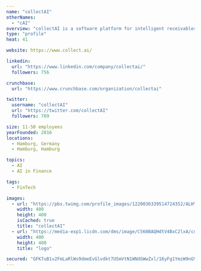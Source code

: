 ```yaml
---
name: "collectAI"
otherNames:
  - "cAI"
overview: "collectAI is a software platform for intelligent receivables management with digital, AI-based payment services. It offers the products invoice, payment reminders and white-label payment pages. The smart technology flexibly optimizes the goals of higher collection rates, cost reduction and customer loyalty and combines digital communication channels with a variety of payment methods for a smooth process. Thus, collectAI fundamentally improves the customer experience and places the needs of the end user at the center of the service. collectAI, founded in 2016, is an affiliate company of one of Germany's largest e-commerce retailer, the Otto Group."
type: "profile"
heat: 41

website: https://www.collect.ai/

linkedin:
  url: "https://www.linkedin.com/company/collectai/"
  followers: 756

crunchbase:
  url: "https://www.crunchbase.com/organization/collectai"

twitter:
  username: "collectAI"
  url: "https://twitter.com/collectAI"
  followers: 709

size: 11-50 employees
yearFounded: 2016
locations:
  - Hamburg, Germany
  - Hamburg, Hamburg

topics:
  - AI
  - AI in Finance

tags:
  - FinTech

images:
  - url: "https://pbs.twimg.com/profile_images/1220036339514724352/ALHYwV-b_400x400.png"
    width: 400
    height: 400
    isCached: true
    title: "collectAI"
  - url: "https://media-exp1.licdn.com/dms/image/C560BAQHdtV4BxC2lxA/company-logo_200_200/0?e=1594857600&v=beta&t=GLWayXpcmc8xUoJCarz3wgvOBzoXzIKEObOsu2WLtBI"
    width: 400
    height: 400
    title: "logo"

secured: "GFK7uB1v2FmLaRlWs9dmeEvGlvdkt7USmVtN1WNdGWwZxl/16yFg1YmzW9nGVGEmSFdNoz1O2cq2lq2HKe3jbUXzUxypexzpp6mXo1l5H2ju+0OeiVGS05VclvKFG8RXK67VD/6eYcVfPZlU/aO4cF3JCFXuXQzP+NjsxyYRrRzww6/9Hw3SXUTD0xN61PFB5pTjet1vXByeYMtRu3+r0Hu+DsyDT2GP9k9X2CZvxdDKX8m5m9vtRVM8ncUimlH1GNvLXHFU0E51sjWRKHSMFwzyr01SabWlU5CYgLNX+OiNPHP5LRCczr0eZW6t8VSbOcxJbcr/uYcOczP4WI2vKPTmc3VRlPVO6q8bwjyZ37JTAguVSyWIRssMmFDRpz6TmWO0icNkeW4OTZicGOlnjQ==;mv7SJxKypvcLuWplrIrq5w=="
---
```


